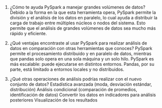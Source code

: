 1. ¿Cómo te ayuda PySpark a manejar grandes volúmenes de datos?
Debido a la forma en la que esta herramienta opera, PySpark permite la división y el análisis de los datos en paralelo, lo cual ayuda a distribuir la carga de trabajo entre múltiples núcleos o nodos del sistema. Esto permite que el análisis de grandes volúmenes de datos sea mucho más rápido y eficiente.

2. ¿Qué ventajas encontraste al usar PySpark para realizar análisis de datos en comparación con otras herramientas que conoces?
        PySpark permite el procesamiento distribuido y en paralelo de datos, mientras que pandas solo opera en una sola máquina y un solo hilo.
        PySpark es más escalable: puede ejecutarse en distintos entornos. Pandas, por su parte, está limitado a entornos locales y no distribuidos.

3. ¿Qué otras operaciones de análisis podrías realizar con el nuevo conjunto de datos?
        Estadística avanzada (moda, desviación estándar, distribución)
        Análisis condicional (comparación de promedios, identificación de datos)
        Convertir los datos en indicadores para análisis posteriores
        Visualización de los resultados 